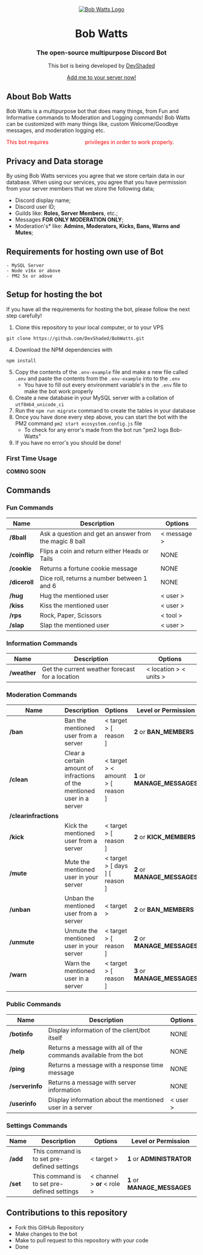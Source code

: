 <p align="center"><a href="https://laravel.com" target="_blank"><img src="https://cdn.discordapp.com/avatars/661979662997782541/8d24d8bb9bb44411a8d08a798050c481.webp?size=128" alt="Bob Watts Logo"></a></p>

<h1 align="center">Bob Watts</h1>
<h3 align="center">The open-source multipurpose Discord Bot</h3>

<p align="center">
<span>This bot is being developed by <a href="https://github.com/DevShaded">DevShaded</a></span>
</p>


<p align="center">
<a href="https://devshaded.com/bobwatts">Add me to your server now!</a>
</p>

## About Bob Watts
Bob Watts is a multipurpose bot that does many things, from Fun and Informative commands to Moderation and Logging commands!
Bob Watts can be customized with many things like, custom Welcome/Goodbye messages, and moderation logging etc.

<p>
<span style="color:red">This bot
requires <span style="color:white; text-decoration: underline; text-decoration-color: white;">Administrator</span>
privileges in order to work properly</span>.
</p>

## Privacy and Data storage

By using Bob Watts services you agree that we store certain data in our database. When using our services, you agree that you have permission from your server members that we store the following data;

- Discord display name;
- Discord user ID;
- Guilds like: **Roles, Server Members**, etc.;
- Messages **FOR ONLY MODERATION ONLY**;
- Moderation's* like: **Admins, Moderators, Kicks, Bans, Warns and Mutes**;

## Requirements for hosting own use of Bot
```
- MySQL Server
- Node v16x or above
- PM2 5x or adove
```

## Setup for hosting the bot
If you have all the requirements for hosting the bot, please follow the next step carefully!

1. Clone this repository to your local computer, or to your VPS
```
git clone https://github.com/DevShaded/BobWatts.git
```
4. Download the NPM dependencies with
```
npm install
```
5. Copy the contents of the `.env-example` file and make a new file called `.env` and paste the contents from the `.env-example` into to the `.env`
    * You have to fill out every environment variable's in the `.env` file to make the bot work properly
6. Create a new database in your MySQL server with a collation of `utf8mb4_unicode_ci`
7. Run the `npm run migrate` command to create the tables in your database
8. Once you have done every step above, you can start the bot with the PM2 command `pm2 start ecosystem.config.js` file
    * To check for any error's made from the bot run "pm2 logs Bob-Watts"
9. If you have no error's you should be done!

### First Time Usage
**COMING SOON**

## Commands

### Fun Commands
| Name          | Description                                            | Options     |
|---------------|--------------------------------------------------------|-------------|
| **/8ball**    | Ask a question and get an answer from the magic 8 ball | < message > |
| **/coinflip** | Flips a coin and return either Heads or Tails          | NONE        |
| **/cookie**   | Returns a fortune cookie message                       | NONE        |
| **/diceroll** | Dice roll, returns a number between 1 and 6            | NONE        |
| **/hug**      | Hug the mentioned user                                 | < user >    |
| **/kiss**     | Kiss the mentioned user                                | < user >    |
| **/rps**      | Rock, Paper, Scissors                                  | < tool >    |
| **/slap**     | Slap the mentioned user                                | < user >    |

### Information Commands
| Name         | Description                                     | Options                 |
|--------------|-------------------------------------------------|-------------------------|
| **/weather** | Get the current weather forecast for a location | < location >  < units > |

### Moderation Commands
| Name                  | Description                                                             | Options                          | Level or Permission          |
|-----------------------|-------------------------------------------------------------------------|----------------------------------|------------------------------|
| **/ban**              | Ban the mentioned user from a server                                    | < target > [ reason ]            | **2** or **BAN_MEMBERS**     |
| **/clean**            | Clear a certain amount of infractions of the mentioned user in a server | < target > < amount > [ reason ] | **1** or **MANAGE_MESSAGES** |
| **/clearinfractions** |                                                                         |                                  |                              |
| **/kick**             | Kick the mentioned user from a server                                   | < target > [ reason ]            | **2** or **KICK_MEMBERS**    |
| **/mute**             | Mute the mentioned user in your server                                  | < target > [ days ] [ reason ]   | **2** or **MANAGE_MESSAGES** |
| **/unban**            | Unban the mentioned user from a server                                  | < target >                       | **2** or **BAN_MEMBERS**     |
| **/unmute**           | Unmute the mentioned user in your server                                | < target > [ reason ]            | **2** or **MANAGE_MESSAGES** |
| **/warn**             | Warn the mentioned user in a server                                     | < target > [ reason ]            | **3** or **MANAGE_MESSAGES** |

### Public Commands
| Name            | Description                                                       | Options  |
|-----------------|-------------------------------------------------------------------|----------|
| **/botinfo**    | Display information of the client/bot itself                      | NONE     |
| **/help**       | Returns a message with all of the commands available from the bot | NONE     |
| **/ping**       | Returns a message with a response time message                    | NONE     |
| **/serverinfo** | Returns a message with server information                         | NONE     |
| **/userinfo**   | Display information about the mentioned user in a server          | < user > |



### Settings Commands
| Name     | Description                                 | Options                     | Level or Permission          |
|----------|---------------------------------------------|-----------------------------|------------------------------|
| **/add** | This command is to set pre-defined settings | < target >                  | **1** or **ADMINISTRATOR**   |
| **/set** | This command is to set pre-defined settings | < channel > **or** < role > | **1** or **MANAGE_MESSAGES** |

## Contributions to this repository
- Fork this GitHub Repository
- Make changes to the bot
- Make to pull request to this repository with your code
- Done
